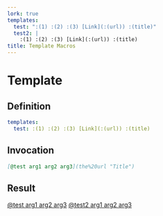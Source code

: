 ```yaml
---
lork: true
templates:
  test: ":(1) :(2) :(3) [Link](:(url)) :(title)"
  test2: |
    :(1) :(2) :(3) [Link](:(url)) :(title)
title: Template Macros
---
```


# Template

## Definition

``` yaml
templates:
  test: :(1) :(2) :(3) [Link](:(url)) :(title)
```

## Invocation

``` markdown
[@test arg1 arg2 arg3](the%20url "Title")
```

## Result

[@test arg1 arg2 arg3](the%20url "Title") [@test2 arg1 arg2
arg3](the%20url "Title")
